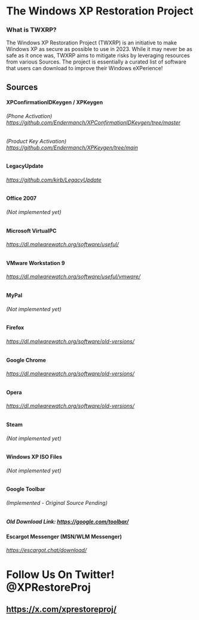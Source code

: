 # The Windows XP Restoration Project
### What is TWXRP?
The Windows XP Restoration Project (TWXRP) is an initiative to make Windows XP as secure as possible to use in 2023. While it may never be as safe as it once was, TWXRP aims to mitigate risks by leveraging resources from various Sources. The project is essentially a curated list of software that users can download to improve their Windows eXPerience!
## Sources
#### XPConfirmationIDKeygen / XPKeygen
###### (Phone Activation) https://github.com/Endermanch/XPConfirmationIDKeygen/tree/master
###### (Product Key Activation) https://github.com/Endermanch/XPKeygen/tree/main

#### LegacyUpdate
###### https://github.com/kirb/LegacyUpdate

#### Office 2007
###### (Not implemented yet)

#### Microsoft VirtualPC
###### https://dl.malwarewatch.org/software/useful/

#### VMware Workstation 9
###### https://dl.malwarewatch.org/software/useful/vmware/

#### MyPal
###### (Not implemented yet)

#### Firefox
###### https://dl.malwarewatch.org/software/old-versions/

#### Google Chrome
###### https://dl.malwarewatch.org/software/old-versions/

#### Opera
###### https://dl.malwarewatch.org/software/old-versions/

#### Steam
###### (Not implemented yet)

#### Windows XP ISO Files
###### (Not implemented yet)

#### Google Toolbar
###### (Implemented - Original Source Pending)
##### Old Download Link: https://google.com/toolbar/
#### Escargot Messenger (MSN/WLM Messenger) 
###### https://escargot.chat/download/

# Follow Us On Twitter! @XPRestoreProj 
## https://x.com/xprestoreproj/
